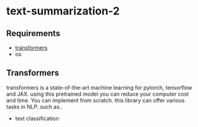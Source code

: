# text-summarization-2
## Requirements
- [transformers](https://pytorch.org/hub/huggingface_pytorch-transformers/)
- os
## Transformers
transformers is a state-of-the-art machine learning for pytorch, tensorflow and JAX. using this pretrained model you can reduce your computer cost and time. You can implement from scratch. this library can offer various tasks in NLP. such as..  
- text classification  
